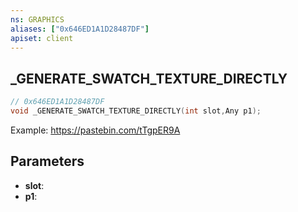 ```yaml
---
ns: GRAPHICS
aliases: ["0x646ED1A1D28487DF"]
apiset: client
---
```

## _GENERATE_SWATCH_TEXTURE_DIRECTLY

```c
// 0x646ED1A1D28487DF
void _GENERATE_SWATCH_TEXTURE_DIRECTLY(int slot,Any p1);
```

Example: https://pastebin.com/tTgpER9A

## Parameters
* **slot**:
* **p1**:



